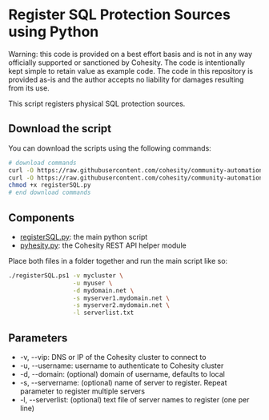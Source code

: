 # Register SQL Protection Sources using Python

Warning: this code is provided on a best effort basis and is not in any way officially supported or sanctioned by Cohesity. The code is intentionally kept simple to retain value as example code. The code in this repository is provided as-is and the author accepts no liability for damages resulting from its use.

This script registers physical SQL protection sources.

## Download the script

You can download the scripts using the following commands:

```bash
# download commands
curl -O https://raw.githubusercontent.com/cohesity/community-automation-samples/main/sql/python/registerSQL/registerSQL.py
curl -O https://raw.githubusercontent.com/cohesity/community-automation-samples/main/python/pyhesity.py
chmod +x registerSQL.py
# end download commands
```

## Components

* [registerSQL.py](https://raw.githubusercontent.com/cohesity/community-automation-samples/main/python/registerSQL/registerSQL.py): the main python script
* [pyhesity.py](https://raw.githubusercontent.com/cohesity/community-automation-samples/main/python/pyhesity/pyhesity.py): the Cohesity REST API helper module

Place both files in a folder together and run the main script like so:

```bash
./registerSQL.ps1 -v mycluster \
                  -u myuser \
                  -d mydomain.net \
                  -s myserver1.mydomain.net \
                  -s myserver2.mydomain.net \
                  -l serverlist.txt
```

## Parameters

* -v, --vip: DNS or IP of the Cohesity cluster to connect to
* -u, --username: username to authenticate to Cohesity cluster
* -d, --domain: (optional) domain of username, defaults to local
* -s, --servername: (optional) name of server to register. Repeat parameter to register multiple servers
* -l, --serverlist: (optional) text file of server names to register (one per line)
